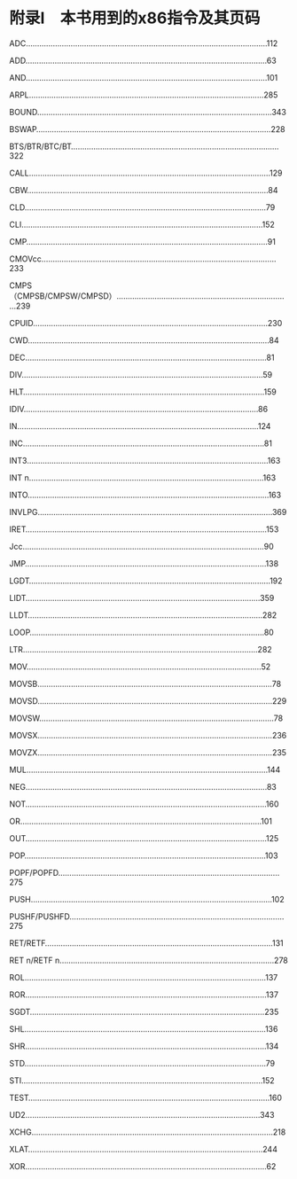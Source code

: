    

# 附录Ⅰ　本书用到的x86指令及其页码

ADC………………………………………………………………………………………………112

ADD………………………………………………………………………………………………63

AND………………………………………………………………………………………………101

ARPL……………………………………………………………………………………………285

BOUND……………………………………………………………………………………………343

BSWAP……………………………………………………………………………………………228

BTS/BTR/BTC/BT…………………………………………………………………………………322

CALL………………………………………………………………………………………………129

CBW………………………………………………………………………………………………84

CLD………………………………………………………………………………………………79

CLI………………………………………………………………………………………………152

CMP………………………………………………………………………………………………91

CMOVcc……………………………………………………………………………………………233

CMPS（CMPSB/CMPSW/CMPSD）……………………………………………………………………239

CPUID……………………………………………………………………………………………230

CWD………………………………………………………………………………………………84

DEC………………………………………………………………………………………………81

DIV………………………………………………………………………………………………59

HLT………………………………………………………………………………………………159

IDIV……………………………………………………………………………………………86

IN………………………………………………………………………………………………124

INC………………………………………………………………………………………………81

INT3………………………………………………………………………………………………163

INT n……………………………………………………………………………………………163

INTO………………………………………………………………………………………………163

INVLPG……………………………………………………………………………………………369

IRET………………………………………………………………………………………………153

Jcc………………………………………………………………………………………………90

JMP………………………………………………………………………………………………138

LGDT………………………………………………………………………………………………192

LIDT……………………………………………………………………………………………359

LLDT……………………………………………………………………………………………282

LOOP……………………………………………………………………………………………80

LTR……………………………………………………………………………………………282

MOV……………………………………………………………………………………………52

MOVSB……………………………………………………………………………………………78

MOVSD……………………………………………………………………………………………229

MOVSW……………………………………………………………………………………………78

MOVSX……………………………………………………………………………………………236

MOVZX……………………………………………………………………………………………235

MUL………………………………………………………………………………………………144

NEG………………………………………………………………………………………………83

NOT………………………………………………………………………………………………160

OR………………………………………………………………………………………………101

OUT………………………………………………………………………………………………125

POP………………………………………………………………………………………………103

POPF/POPFD………………………………………………………………………………………275

PUSH………………………………………………………………………………………………102

PUSHF/PUSHFD……………………………………………………………………………………275

RET/RETF…………………………………………………………………………………………131

RET n/RETF n……………………………………………………………………………………278

ROL………………………………………………………………………………………………137

ROR………………………………………………………………………………………………137

SGDT……………………………………………………………………………………………235

SHL………………………………………………………………………………………………136

SHR………………………………………………………………………………………………134

STD………………………………………………………………………………………………79

STI………………………………………………………………………………………………152

TEST………………………………………………………………………………………………160

UD2……………………………………………………………………………………………343

XCHG………………………………………………………………………………………………218

XLAT……………………………………………………………………………………………244

XOR………………………………………………………………………………………………62